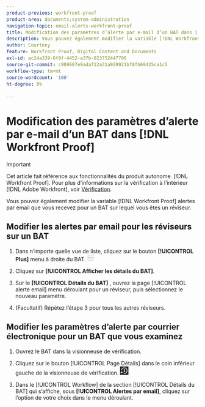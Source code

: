 ```yaml
---
product-previous: workfront-proof
product-area: documents;system-administration
navigation-topic: email-alerts-workfront-proof
title: Modification des paramètres d’alerte par e-mail d’un BAT dans [!DNL Workfront Proof]
description: Vous pouvez également modifier la variable [!DNL Workfront Proof] alertes par email que vous recevez pour un BAT sur lequel vous êtes un réviseur.
author: Courtney
feature: Workfront Proof, Digital Content and Documents
exl-id: ac24a339-6f9f-4452-a37b-023752447700
source-git-commit: c989687e9adaf12a31a920921bf8fb69425ca1c5
workflow-type: tm+mt
source-wordcount: '180'
ht-degree: 0%

---
```


# Modification des paramètres d’alerte par e-mail d’un BAT dans [!DNL Workfront Proof]

>[!IMPORTANT]
>
>Cet article fait référence aux fonctionnalités du produit autonome. [!DNL Workfront Proof]. Pour plus d’informations sur la vérification à l’intérieur [!DNL Adobe Workfront], voir [Vérification](../../../review-and-approve-work/proofing/proofing.md).

Vous pouvez également modifier la variable [!DNL Workfront Proof] alertes par email que vous recevez pour un BAT sur lequel vous êtes un réviseur.

## Modifier les alertes par email pour les réviseurs sur un BAT

1. Dans n’importe quelle vue de liste, cliquez sur le bouton **[!UICONTROL Plus]** menu à droite du BAT. ![](assets/more-button-small.png)

1. Cliquez sur **[!UICONTROL Afficher les détails du BAT]**.
1. Sur le **[!UICONTROL Détails du BAT]** , ouvrez la page [!UICONTROL alerte email] menu déroulant pour un réviseur, puis sélectionnez le nouveau paramètre.
1. (Facultatif) Répétez l’étape 3 pour tous les autres réviseurs.

## Modifier les paramètres d’alerte par courrier électronique pour un BAT que vous examinez

1. Ouvrez le BAT dans la visionneuse de vérification.
1. Cliquez sur le bouton [!UICONTROL Page Détails] dans le coin inférieur gauche de la visionneuse de vérification. ![Details_page_btn.png](assets/details-page-btn.png)

1. Dans le [!UICONTROL Workflow] de la section [!UICONTROL Détails du BAT] qui s’affiche, sous **[!UICONTROL Alertes par email]**, cliquez sur l’option de votre choix dans le menu déroulant.
